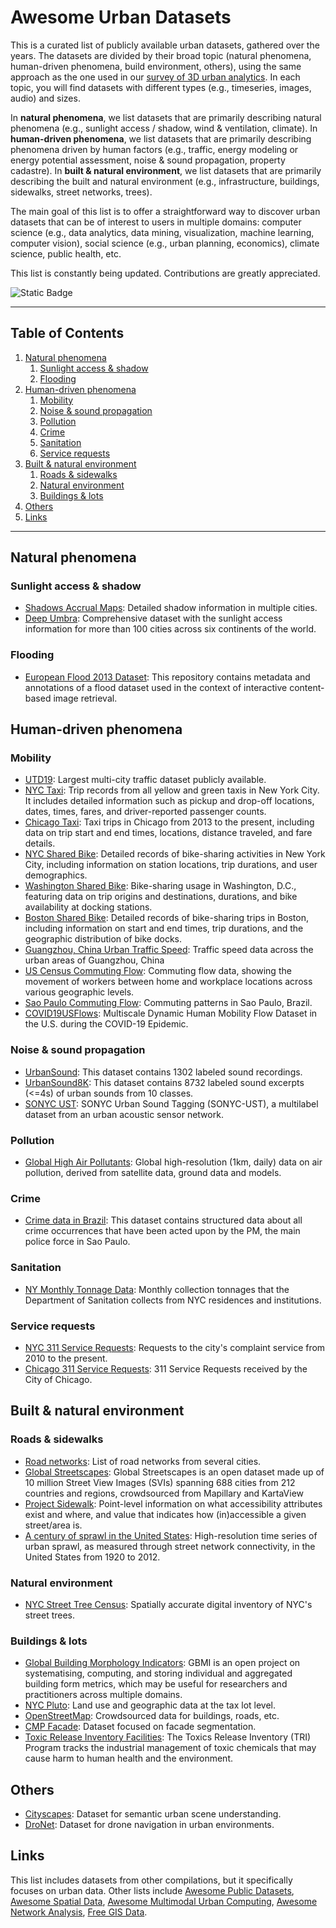 # Awesome Urban Datasets

This is a curated list of publicly available urban datasets, gathered over the years. The datasets are divided by their broad topic (natural phenomena, human-driven phenomena, build environment, others), using the same approach as the one used in our [survey of 3D urban analytics](https://urbantk.org/survey-3d/). In each topic, you will find datasets with different types (e.g., timeseries, images, audio) and sizes.

In **natural phenomena**, we list datasets that are primarily describing natural phenomena (e.g., sunlight access / shadow, wind & ventilation, climate). 
In **human-driven phenomena**, we list datasets that are primarily describing phenomena driven by human factors (e.g., traffic, energy modeling or energy potential assessment, noise & sound propagation, property cadastre). 
In **built & natural environment**, we list datasets that are primarily describing the built and natural environment (e.g., infrastructure, buildings, sidewalks, street networks, trees). 

The main goal of this list is to offer a straightforward way to discover urban datasets that can be of interest to users in multiple domains: computer science (e.g., data analytics, data mining, visualization, machine learning, computer vision), social science (e.g., urban planning, economics), climate science, public health, etc.

This list is constantly being updated. Contributions are greatly appreciated.

![Static Badge](https://img.shields.io/badge/No.%20datasets-33-brightgreen)

***
## Table of Contents

1. [Natural phenomena](#natural-phenomena)
   1. [Sunlight access & shadow](#sunlight-access--shadow)
   2. [Flooding](#flooding)
2. [Human-driven phenomena](#human-driven-phenomena)
   1. [Mobility](#mobility)
   2. [Noise & sound propagation](#noise--sound-propagation)
   3. [Pollution](#pollution)
   4. [Crime](#crime)
   5. [Sanitation](#sanitation)
   6. [Service requests](#service-requests)
3. [Built & natural environment](#built--natural-environment)
   1. [Roads & sidewalks](#roads--sidewalks)
   2. [Natural environment](#natural-environment)
   3. [Buildings & lots](#buildings--lots)
4. [Others](#others)
5. [Links](#links)


***

## Natural phenomena

### Sunlight access & shadow

- [Shadows Accrual Maps](https://github.com/ViDA-NYU/shadow-accrual-maps): Detailed shadow information in multiple cities.
- [Deep Umbra](https://urbantk.org/shadows/): Comprehensive dataset with the sunlight access information for more than 100 cities across six continents of the world.

### Flooding

- [European Flood 2013 Dataset](https://github.com/cvjena/eu-flood-dataset): This repository contains metadata and annotations of a flood dataset used in the context of interactive content-based image retrieval.

## Human-driven phenomena

### Mobility

- [UTD19](https://utd19.ethz.ch/): Largest multi-city traffic dataset publicly available.
- [NYC Taxi](https://www1.nyc.gov/site/tlc/about/tlc-trip-record-data.page): Trip records from all yellow and green taxis in New York City. It includes detailed information such as pickup and drop-off locations, dates, times, fares, and driver-reported passenger counts.
- [Chicago Taxi](https://data.cityofchicago.org/Transportation/Taxi-Trips-2013-2023-/wrvz-psew/about_data): Taxi trips in Chicago from 2013 to the present, including data on trip start and end times, locations, distance traveled, and fare details.
- [NYC Shared Bike](https://www.citibikenyc.com/system-data): Detailed records of bike-sharing activities in New York City, including information on station locations, trip durations, and user demographics.
- [Washington Shared Bike](https://www.capitalbikeshare.com/system-data): Bike-sharing usage in Washington, D.C., featuring data on trip origins and destinations, durations, and bike availability at docking stations.
- [Boston Shared Bike](https://s3.amazonaws.com/hubway-data/index.html): Detailed records of bike-sharing trips in Boston, including information on start and end times, trip durations, and the geographic distribution of bike docks.
- [Guangzhou, China Urban Traffic Speed](https://zenodo.org/record/1205229): Traffic speed data across the urban areas of Guangzhou, China
- [US Census Commuting Flow](https://www.census.gov/topics/employment/commuting/guidance/flows.html): Commuting flow data, showing the movement of workers between home and workplace locations across various geographic levels.
- [Sao Paulo Commuting Flow](https://transparencia.metrosp.com.br/dataset/pesquisa-origem-e-destino): Commuting patterns in Sao Paulo, Brazil.
- [COVID19USFlows](https://github.com/GeoDS/COVID19USFlows): Multiscale Dynamic Human Mobility Flow Dataset in the U.S. during the COVID-19 Epidemic.

### Noise & sound propagation

- [UrbanSound](https://urbansounddataset.weebly.com/urbansound.html): This dataset contains 1302 labeled sound recordings.
- [UrbanSound8K](https://urbansounddataset.weebly.com/urbansound8k.html): This dataset contains 8732 labeled sound excerpts (<=4s) of urban sounds from 10 classes.
- [SONYC UST](https://zenodo.org/record/2590742#.X1mVrmdKjOQ): SONYC Urban Sound Tagging (SONYC-UST), a multilabel dataset from an urban acoustic sensor network.

### Pollution

- [Global High Air Pollutants](https://weijing-rs.github.io/product.html): Global high-resolution (1km, daily) data on air pollution, derived from satellite data, ground data and models.

### Crime

- [Crime data in Brazil](https://www.kaggle.com/inquisitivecrow/crime-data-in-brazil): This dataset contains structured data about all crime occurrences that have been acted upon by the PM, the main police force in Sao Paulo.

### Sanitation

- [NY Monthly Tonnage Data](https://data.cityofnewyork.us/City-Government/DSNY-Monthly-Tonnage-Data/ebb7-mvp5/about_data): Monthly collection tonnages that the Department of Sanitation collects from NYC residences and institutions.

### Service requests
- [NYC 311 Service Requests](https://data.cityofnewyork.us/Social-Services/311-Service-Requests-from-2010-to-Present/erm2-nwe9/about_data): Requests to the city's complaint service from 2010 to the present.
- [Chicago 311 Service Requests](https://data.cityofchicago.org/Service-Requests/311-Service-Requests/v6vf-nfxy): 311 Service Requests received by the City of Chicago.

## Built & natural environment

### Roads & sidewalks

- [Road networks](https://networkrepository.com/road.php): List of road networks from several cities.
- [Global Streetscapes](https://github.com/ualsg/global-streetscapes): Global Streetscapes is an open dataset made up of 10 million Street View Images (SVIs) spanning 688 cities from 212 countries and regions, crowdsourced from Mapillary and KartaView
- [Project Sidewalk](https://sidewalk-chicago.cs.washington.edu/api): Point-level information on what accessibility attributes exist and where, and value that indicates how (in)accessible a given street/area is.
- [A century of sprawl in the United States](https://datadryad.org/stash/dataset/doi:10.5061/dryad.3k502): High-resolution time series of urban sprawl, as measured through street network connectivity, in the United States from 1920 to 2012.

### Natural environment

- [NYC Street Tree Census](https://www.nycgovparks.org/trees/treescount): Spatially accurate digital inventory of NYC's street trees.

### Buildings & lots

- [Global Building Morphology Indicators](https://github.com/ualsg/global-building-morphology-indicators): GBMI is an open project on systematising, computing, and storing individual and aggregated building form metrics, which may be useful for researchers and practitioners across multiple domains.
- [NYC Pluto](https://www.nyc.gov/site/planning/data-maps/open-data/dwn-pluto-mappluto.page): Land use and geographic data at the tax lot level.
- [OpenStreetMap](http://www.geofabrik.de/data/download.html): Crowdsourced data for buildings, roads, etc.
- [CMP Facade](http://cmp.felk.cvut.cz/~tylecr1/facade/): Dataset focused on facade segmentation.
- [Toxic Release Inventory Facilities](https://www.epa.gov/toxics-release-inventory-tri-program/tri-data-and-tools): The Toxics Release Inventory (TRI) Program tracks the industrial management of toxic chemicals that may cause harm to human health and the environment.

## Others

- [Cityscapes](https://www.cityscapes-dataset.com/): Dataset for semantic urban scene understanding.
- [DroNet](https://rpg.ifi.uzh.ch/dronet.html): Dataset for drone navigation in urban environments.



## Links

This list includes datasets from other compilations, but it specifically focuses on urban data. Other lists include [Awesome Public Datasets](https://github.com/awesomedata/awesome-public-datasets), [Awesome Spatial Data](https://github.com/bchapuis/awesome-spatial-data), [Awesome Multimodal Urban Computing](https://github.com/yoshall/Awesome-Multimodal-Urban-Computing#taxonomy-and-summary-of-open-sourced-dataset), [Awesome Network Analysis](https://github.com/briatte/awesome-network-analysis?tab=readme-ov-file#datasets), [Free GIS Data](https://freegisdata.rtwilson.com/).


